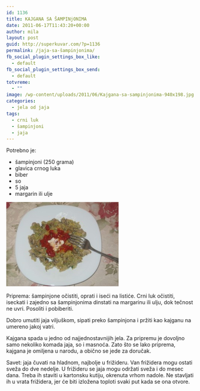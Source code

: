 ```yaml
---
id: 1136
title: KAJGANA SA ŠAMPINjONIMA
date: 2011-06-17T11:43:20+00:00
author: mila
layout: post
guid: http://superkuvar.com/?p=1136
permalink: /jaja-sa-šampinjonima/
fb_social_plugin_settings_box_like:
  - default
fb_social_plugin_settings_box_send:
  - default
totvreme:
  - ""
image: /wp-content/uploads/2011/06/Kajgana-sa-sampinjonima-940x198.jpg
categories:
  - jela od jaja
tags:
  - crni luk
  - šampinjoni
  - jaja
---
```

Potrebno je:

  * šampinjoni (250 grama)
  * glavica crnog luka
  * biber
  * so
  * 5 jaja
  * margarin ili ulje

<img class="alignnone size-medium wp-image-5013" src="/wp-content/uploads/2011/06/Kajgana-sa-sampinjonima-300x225.jpg" alt="Kajgana sa sampinjonima" width="300" height="225" /> 

Priprema: šampinjone očistiti, oprati i iseći na listiće. Crni luk očistiti, iseckati i zajedno sa šampinjonima dinstati na margarinu ili ulju, dok tečnost ne uvri. Posoliti i pobiberiti.

Dobro umutiti jaja viljuškom, sipati preko šampinjona i pržiti kao kajganu na umereno jakoj vatri.

Kajgana spada u jedno od najjednostavnijih jela. Za pripremu je dovoljno samo nekoliko komada jaja, so i masnoća. Zato što se lako priprema, kajgana je omiljena u narodu, a obično se jede za doručak.

Savet: jaja čuvati na hladnom, najbolje u frižideru. Van frižidera mogu ostati sveža do dve nedelje. U frižideru se jaja mogu održati sveža i do mesec dana. Treba ih staviti u kartonsku kutiju, okrenuta vrhom nadole. Ne stavljati ih u vrata frižidera, jer će biti izložena toploti svaki put kada se ona otvore.